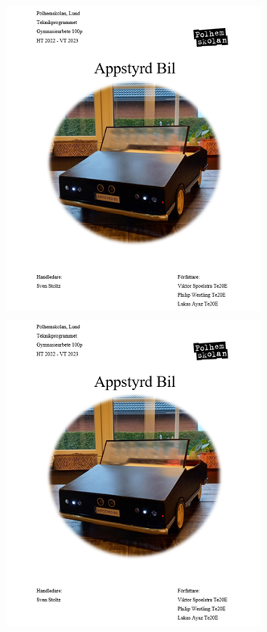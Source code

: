 
<p align="center">
   <img src="https://raw.githubusercontent.com/PhilipWestling/gymnasiearbete_appstyrd_bil/master/Bild/readme2.png" alt="Försättsblad">
</p>

<a href="https://google.com/" target="_blank"><img src="https://raw.githubusercontent.com/PhilipWestling/gymnasiearbete_appstyrd_bil/master/Bild/readme2.png" alt="Försättsblad"></a>

